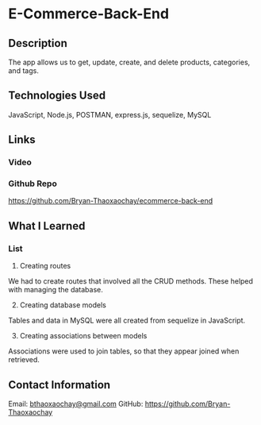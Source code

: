 # E-Commerce-Back-End

## Description

The app allows us to get, update, create, and delete products, categories, and tags.

## Technologies Used

JavaScript, Node.js, POSTMAN, express.js, sequelize, MySQL

## Links

### Video



### Github Repo

https://github.com/Bryan-Thaoxaochay/ecommerce-back-end

## What I Learned

### List
1. Creating routes

We had to create routes that involved all the CRUD methods. These helped with managing the database.

2. Creating database models

Tables and data in MySQL were all created from sequelize in JavaScript.

3. Creating associations between models

Associations were used to join tables, so that they appear joined when retrieved.

## Contact Information

Email: bthaoxaochay@gmail.com
GitHub: https://github.com/Bryan-Thaoxaochay 
